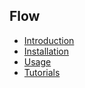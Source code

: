 ## Flow

- [Introduction](docs/introduction.md)
- [Installation](docs/installation.md)
- [Usage](docs/usage.md)
- [Tutorials](docs/tutorials.md)
